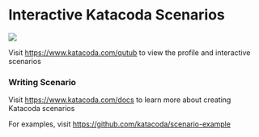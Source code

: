 # Interactive Katacoda Scenarios

[![](http://shields.katacoda.com/katacoda/qutub/count.svg)](https://www.katacoda.com/qutub "Get your profile on Katacoda.com")

Visit https://www.katacoda.com/qutub to view the profile and interactive scenarios

### Writing Scenario
Visit https://www.katacoda.com/docs to learn more about creating Katacoda scenarios

For examples, visit https://github.com/katacoda/scenario-example
